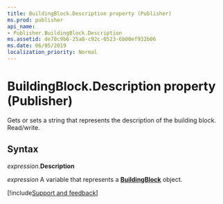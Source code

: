 ```yaml
---
title: BuildingBlock.Description property (Publisher)
ms.prod: publisher
api_name:
- Publisher.BuildingBlock.Description
ms.assetid: de78c9b6-25a8-c92c-0523-6b00ef932b06
ms.date: 06/05/2019
localization_priority: Normal
---
```



# BuildingBlock.Description property (Publisher)

Gets or sets a string that represents the description of the building block. Read/write.


## Syntax

_expression_.**Description**

_expression_ A variable that represents a **[BuildingBlock](Publisher.BuildingBlock.md)** object.


[!include[Support and feedback](~/includes/feedback-boilerplate.md)]